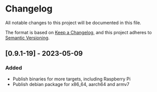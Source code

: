 # Changelog

All notable changes to this project will be documented in this file.

The format is based on [Keep a Changelog](https://keepachangelog.com/en/1.0.0/),
and this project adheres to [Semantic Versioning](https://semver.org/spec/v2.0.0.html).


## [0.9.1-19] - 2023-05-09

### Added

- Publish binaries for more targets, including Raspberry Pi
- Publish debian package for x86_64, aarch64 and armv7

